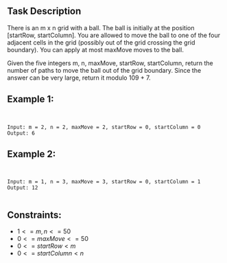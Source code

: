 ## Task Description

There is an m x n grid with a ball. The ball is initially at the position [startRow, startColumn]. You are allowed to move the ball to one of the four adjacent cells in the grid (possibly out of the grid crossing the grid boundary). You can apply at most maxMove moves to the ball.

Given the five integers m, n, maxMove, startRow, startColumn, return the number of paths to move the ball out of the grid boundary. Since the answer can be very large, return it modulo 109 + 7.

 

## Example 1:
```


Input: m = 2, n = 2, maxMove = 2, startRow = 0, startColumn = 0
Output: 6
```
## Example 2:
```


Input: m = 1, n = 3, maxMove = 3, startRow = 0, startColumn = 1
Output: 12
 

```
## Constraints:
- $1 <= m, n <= 50$  
- $0 <= maxMove <= 50$  
- $0 <= startRow < m$  
- $0 <= startColumn < n$  
